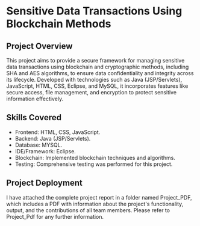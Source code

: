 # Sensitive Data Transactions Using Blockchain Methods


## Project Overview
This project aims to provide a secure framework for managing sensitive data transactions using blockchain and cryptographic methods, including SHA and AES algorithms, to ensure data confidentiality and integrity across its lifecycle. Developed with technologies such as Java (JSP/Servlets), JavaScript, HTML, CSS, Eclipse, and MySQL, it incorporates features like secure access, file management, and encryption to protect sensitive information effectively.

## Skills Covered

- Frontend: HTML, CSS, JavaScript.
- Backend: Java (JSP/Servlets).
- Database: MYSQL.
- IDE/Framework: Eclipse.
- Blockchain: Implemented blockchain techniques and algorithms.
- Testing: Comprehensive testing was performed for this project.
## Project Deployment

I have attached the complete project report in a folder named Project_PDF, which includes a PDF with information about the project's functionality, output, and the contributions of all team members. Please refer to Project_Pdf for any further information.

